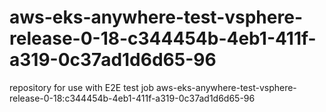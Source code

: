 # aws-eks-anywhere-test-vsphere-release-0-18-c344454b-4eb1-411f-a319-0c37ad1d6d65-96
repository for use with E2E test job aws-eks-anywhere-test-vsphere-release-0-18:c344454b-4eb1-411f-a319-0c37ad1d6d65-96
